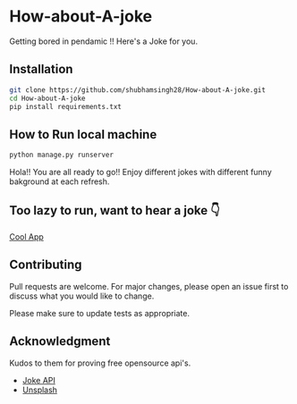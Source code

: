 # How-about-A-joke
Getting bored in pendamic !! Here's a Joke for you.



## Installation
```bash
git clone https://github.com/shubhamsingh28/How-about-A-joke.git
cd How-about-A-joke
pip install requirements.txt
```
## How to Run local machine

```python
python manage.py runserver 
```

Hola!! You are all ready to go!!
Enjoy different jokes with different funny bakground at each refresh.

## Too lazy to run, want to hear a joke :point_down:

 [Cool App](https://jokes-droopy.herokuapp.com/)


## Contributing
Pull requests are welcome. For major changes, please open an issue first to discuss what you would like to change.

Please make sure to update tests as appropriate.

## Acknowledgment
Kudos to them for proving free opensource api's.
* [Joke API](https://github.com/Sv443/JokeAPI)
* [Unsplash](https://source.unsplash.com/)
